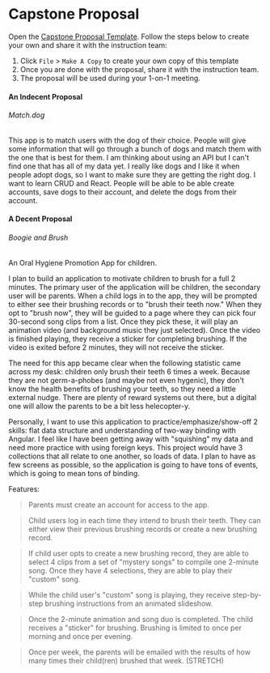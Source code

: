 # Capstone Proposal

Open the [Capstone Proposal Template](https://docs.google.com/document/d/1chk_5HR5Ovw9ptnwNvaF8efAjwobYr9p_7rg0zimcpo/edit?usp=sharing). Follow the steps below to create your own and share it with the instruction team:

1. Click `File` > `Make A Copy` to create your own copy of this template
1. Once you are done with the proposal, share it with the instruction team.
1. The proposal will be used during your 1-on-1 meeting.

#### An Indecent Proposal

###### Match.dog
This app is to match users with the dog of their choice. People will give some information that will go through a bunch of dogs and match them with the one that is best for them. I am thinking about using an API but I can't find one that has all of my data yet. I really like dogs and I like it when people adopt dogs, so I want to make sure they are getting the right dog. I want to learn CRUD and React. People will be able to be able create accounts, save dogs to their account, and delete the dogs from their account.


#### A Decent Proposal

###### Boogie and Brush
An Oral Hygiene Promotion App for children.

I plan to build an application to motivate children to brush for a full 2 minutes. The primary user of the application will be children, the secondary user will be parents. When a child logs in to the app, they will be prompted to either see their brushing records or to "brush their teeth now." When they opt to "brush now", they will be guided to a page where they can pick four 30-second song clips from a list. Once they pick these, it will play an animation video (and background music they just selected). Once the video is finished playing, they receive a sticker for completing brushing. If the video is exited before 2 minutes, they will not receive the sticker.

The need for this app became clear when the following statistic came across my desk: children only brush their teeth 6 times a week. Because they are not germ-a-phobes (and maybe not even hygenic), they don't know the health benefits of brushing your teeth, so they need a little external nudge. There are plenty of reward systems out there, but a digital one will allow the parents to be a bit less helecopter-y.

Personally, I want to use this application to practice/emphasize/show-off 2 skills: flat data structure and understanding of two-way binding with Angular. I feel like I have been getting away with "squishing" my data and need more practice with using foreign keys. This project would have 3 collections that all relate to one another, so loads of data. I plan to have as few screens as possible, so the application is going to have tons of events, which is going to mean tons of binding.

Features:
> Parents must create an account for access to the app.

> Child users log in each time they intend to brush their teeth. They can either view their previous brushing records or create a new brushing record.

> If child user opts to create a new brushing record, they are able to select 4 clips from a set of "mystery songs" to compile one 2-minute song. Once they have 4 selections, they are able to play their "custom" song.

> While the child user's "custom" song is playing, they receive step-by-step brushing instructions from an animated slideshow.

> Once the 2-minute animation and song duo is completed. The child receives a "sticker" for brushing. Brushing is limited to once per morning and once per evening.

> Once per week, the parents will be emailed with the results of how many times their child(ren) brushed that week. (STRETCH)
